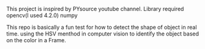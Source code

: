 This project is inspired by PYsource youtube channel.
Library required 
opencv(I used 4.2.0)
numpy

This repo is basically a fun test for how to detect the shape of object in real time.
using the HSV menthod in computer vision to identify the object based on the color in a Frame.
